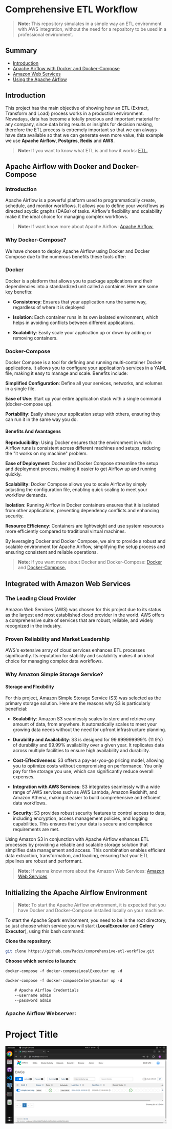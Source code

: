 # Comprehensive ETL Workflow


> **Note:**
> This repository simulates in a simple way an ETL environment with AWS integration, without the need for a repository to be used in a professional environment.

## Summary

- [Introduction](#introduction)
- [Apache Airflow with Docker and Docker-Compose](#apache-airflow-with-docker-and-docker-compose)
- [Amazon Web Services](#integrated-with-amazon-web-services)
- [Using the Apache Airflow](#initializing-the-apache-airflow-environment)


## Introduction

This project has the main objective of showing how an ETL (Extract, Transform and Load) process works in a production environment. Nowadays, data has become a totally precious and important material for any company, since data bring results or insights for decision making, therefore the ETL process is extremely important so that we can always have data available so that we can generate even more value, this example we use **Apache Airflow**, **Postgres**, **Redis** and **AWS**.

>**Note:**
> If you want to know what ETL is and how it works: [ETL.](https://www.oracle.com/pt/integration/what-is-etl/)

## Apache Airflow with Docker and Docker-Compose

### Introduction

Apache Airflow is a powerful platform used to programmatically create, schedule, and monitor workflows. It allows you to define your workflows as directed acyclic graphs (DAGs) of tasks. Airflow's flexibility and scalability make it the ideal choice for managing complex workflows.

>**Note:**
> If want know more about Apache Airflow: [Apache Airflow.](https://airflow.apache.org/docs/apache-airflow/stable/index.html)


### Why Docker-Compose?

We have chosen to deploy Apache Airflow using Docker and Docker Compose due to the numerous benefits these tools offer:

### Docker 

Docker is a platform that allows you to package applications and their dependencies into a standardized unit called a container. Here are some key benefits:

- **Consistency**: Ensures that your application runs the same way, regardless of where it is deployed

- **Isolation**: Each container runs in its own isolated environment, which helps in avoiding conflicts between different applications.

- **Scalability**: Easily scale your application up or down by adding or removing containers.

### Docker-Compose 

Docker Compose is a tool for defining and running multi-container Docker applications. It allows you to configure your application’s services in a YAML file, making it easy to manage and scale. Benefits include:

**Simplified Configuration**: Define all your services, networks, and volumes in a single file.

**Ease of Use**: Start up your entire application stack with a single command (docker-compose up).

**Portability**: Easily share your application setup with others, ensuring they can run it in the same way you do.

#### Benefits And Avantagens

**Reproducibility**: Using Docker ensures that the environment in which Airflow runs is consistent across different machines and setups, reducing the "it works on my machine" problem.

**Ease of Deployment**: Docker and Docker Compose streamline the setup and deployment process, making it easier to get Airflow up and running quickly.

**Scalability**: Docker Compose allows you to scale Airflow by simply adjusting the configuration file, enabling quick scaling to meet your workflow demands.

**Isolation**: Running Airflow in Docker containers ensures that it is isolated from other applications, preventing dependency conflicts and enhancing security.

**Resource Efficiency**: Containers are lightweight and use system resources more efficiently compared to traditional virtual machines.

By leveraging Docker and Docker Compose, we aim to provide a robust and scalable environment for Apache Airflow, simplifying the setup process and ensuring consistent and reliable operations.

>**Note:**
> If you want more about Docker and Docker-Compose: [Docker](https://hub.docker.com/) and [Docker-Compose.](https://docs.docker.com/compose/)

## Integrated with Amazon Web Services

### The Leading Cloud Provider

Amazon Web Services (AWS) was chosen for this project due to its status as the largest and most established cloud provider in the world. AWS offers a comprehensive suite of services that are robust, reliable, and widely recognized in the industry.

### Proven Reliability and Market Leadership

AWS's extensive array of cloud services enhances ETL processes significantly. Its reputation for stability and scalability makes it an ideal choice for managing complex data workflows.

### Why Amazon Simple Storage Service?

#### Storage and Flexibility

For this project, Amazon Simple Storage Service (S3) was selected as the primary storage solution. Here are the reasons why S3 is particularly beneficial:

- **Scalability**: Amazon S3 seamlessly scales to store and retrieve any amount of data, from anywhere. It automatically scales to meet your growing data needs without the need for upfront infrastructure planning.

- **Durability and Availability**: S3 is designed for 99.999999999% (11 9's) of durability and 99.99% availability over a given year. It replicates data across multiple facilities to ensure high availability and durability.

- **Cost-Effectiveness**: S3 offers a pay-as-you-go pricing model, allowing you to optimize costs without compromising on performance. You only pay for the storage you use, which can significantly reduce overall expenses.

- **Integration with AWS Services**: S3 integrates seamlessly with a wide range of AWS services such as AWS Lambda, Amazon Redshift, and Amazon Athena, making it easier to build comprehensive and efficient data workflows.

- **Security**: S3 provides robust security features to control access to data, including encryption, access management policies, and logging capabilities. This ensures that your data is secure and compliance requirements are met.

Using Amazon S3 in conjunction with Apache Airflow enhances ETL processes by providing a reliable and scalable storage solution that simplifies data management and access. This combination enables efficient data extraction, transformation, and loading, ensuring that your ETL pipelines are robust and performant.


>**Note:**
> If wanna know more about the Amazon Web Services: [Amazon Web Services](https://docs.aws.amazon.com/)

## Initializing the Apache Airflow Environment

>**Note:**
>To start the Apache Airflow environment, it is expected that you have Docker and Docker-Compose installed locally on your machine.

To start the Apache Spark environment, you need to be in the root directory, so just choose which service you will start (**LocalExecutor** and **Celery Executor**), using this bash command:

**Clone the repository:**
```bash
git clone https://github.com/Padzx/comprehensive-etl-workflow.git
```

**Choose which service to launch:**

```shell
docker-compose -f docker-composeLocalExecutor up -d
```
```shell
docker-compose -f docker-composeCeleryExeutor up -d
```

```shell 
    # Apache Airflow Credentials
    --username admin
    --password admin  
```
### Apache Airflow Webserver:
# Project Title

![Screenshot](./docs/img/apache.png)
